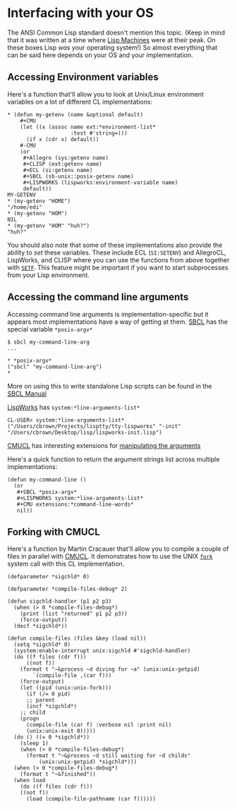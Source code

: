 # Interfacing with your OS

The ANSI Common Lisp standard doesn't mention this topic. (Keep in mind
that it was written at a time where [Lisp
Machines](http://kogs-www.informatik.uni-hamburg.de/~moeller/symbolics-info/symbolics.html)
were at their peak. On these boxes Lisp *was* your operating system!) So
almost everything that can be said here depends on your OS and your
implementation.

## Accessing Environment variables

Here's a function that'll allow you to look at Unix/Linux environment
variables on a lot of different CL implementations:

    * (defun my-getenv (name &optional default)
        #+CMU
        (let ((x (assoc name ext:*environment-list*
                        :test #'string=)))
          (if x (cdr x) default))
        #-CMU
        (or
         #+Allegro (sys:getenv name)
         #+CLISP (ext:getenv name)
         #+ECL (si:getenv name)
         #+SBCL (sb-unix::posix-getenv name)
         #+LISPWORKS (lispworks:environment-variable name)
         default))
    MY-GETENV
    * (my-getenv "HOME")
    "/home/edi"
    * (my-getenv "HOM")
    NIL
    * (my-getenv "HOM" "huh?")
    "huh?"

You should also note that some of these implementations also provide the
ability to *set* these variables. These include ECL (`SI:SETENV`) and
AllegroCL, LispWorks, and CLISP where you can use the functions from
above together with
[`SETF`](http://www.lispworks.com/documentation/HyperSpec/Body/m_setf_.htm).
This feature might be important if you want to start subprocesses from
your Lisp environment.

## Accessing the command line arguments

Accessing command line arguments is implementation-specific but it
appears most implementations have a way of getting at them.
[SBCL](http://www.sbcl.org) has the special variable `*posix-argv*`

    $ sbcl my-command-line-arg 
    ...

    * *posix-argv*
    ("sbcl" "my-command-line-arg")
    * 

More on using this to write standalone Lisp scripts can be found in the
[SBCL
Manual](http://www.sbcl.org/manual/Unix_002dstyle-Command-Line-Protocol.html)

[LispWorks](http://www.lispworks.com) has `system:*line-arguments-list*`

    CL-USER> system:*line-arguments-list*
    ("/Users/cbrown/Projects/lisptty/tty-lispworks" "-init" "/Users/cbrown/Desktop/lisp/lispworks-init.lisp")

[CMUCL](http://www.cons.org/cmucl/) has interesting extensions for
[manipulating the
arguments](http://common-lisp.net/project/cmucl/doc/cmu-user/unix.html)

Here's a quick function to return the argument strings list across
multiple implementations:

    (defun my-command-line ()
      (or 
       #+SBCL *posix-argv*  
       #+LISPWORKS system:*line-arguments-list*
       #+CMU extensions:*command-line-words*
       nil))


## Forking with CMUCL

Here's a function by Martin Cracauer that'll allow you to compile a
couple of files in parallel with [CMUCL](http://www.cons.org/cmucl/). It
demonstrates how to use the UNIX
[`fork`](http://www.freebsd.org/cgi/man.cgi?query=fork&apropos=0&sektion=0&manpath=FreeBSD+4.5-RELEASE&format=html)
system call with this CL implementation.

    (defparameter *sigchld* 0)

    (defparameter *compile-files-debug* 2)

    (defun sigchld-handler (p1 p2 p3)
      (when (> 0 *compile-files-debug*)
        (print (list "returned" p1 p2 p3))
        (force-output))
      (decf *sigchld*))

    (defun compile-files (files &key (load nil))
      (setq *sigchld* 0)
      (system:enable-interrupt unix:sigchld #'sigchld-handler)
      (do ((f files (cdr f)))
          ((not f))
        (format t "~&process ~d diving for ~a" (unix:unix-getpid)
            `(compile-file ,(car f)))
        (force-output)
        (let ((pid (unix:unix-fork)))
          (if (/= 0 pid)
          ;; parent
          (incf *sigchld*)
        ;; child
        (progn
          (compile-file (car f) :verbose nil :print nil)
          (unix:unix-exit 0)))))
      (do () ((= 0 *sigchld*))
        (sleep 1)
        (when (> 0 *compile-files-debug*)
          (format t "~&process ~d still waiting for ~d childs"
              (unix:unix-getpid) *sigchld*)))
      (when (> 0 *compile-files-debug*)
        (format t "~&finished"))
      (when load
        (do ((f files (cdr f)))
        ((not f))
          (load (compile-file-pathname (car f))))))

